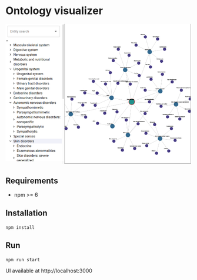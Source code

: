# Ontology visualizer

![](./public/ontology-visualizer.png)

## Requirements

- npm >= 6

## Installation

```
npm install
```

## Run

```
npm run start
```

UI available at http://localhost:3000
